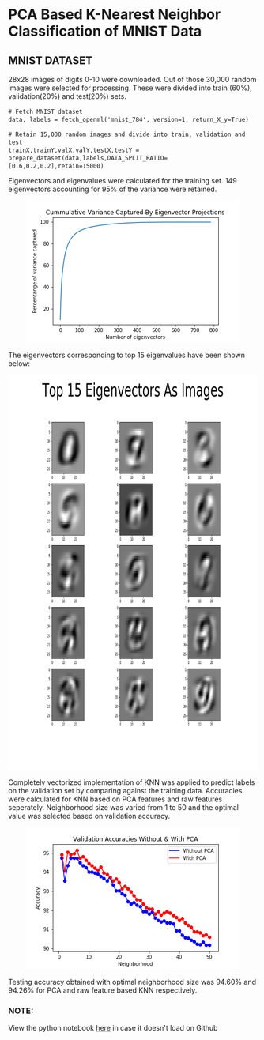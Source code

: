 # PCA Based K-Nearest Neighbor Classification of MNIST Data

## MNIST DATASET

28x28 images of digits 0-10 were downloaded. Out of those 30,000 random images were selected for processing.
These were divided into train (60%), validation(20%) and test(20%) sets.
```
# Fetch MNIST dataset
data, labels = fetch_openml('mnist_784', version=1, return_X_y=True)
```
```
# Retain 15,000 random images and divide into train, validation and test
trainX,trainY,valX,valY,testX,testY = prepare_dataset(data,labels,DATA_SPLIT_RATIO=[0.6,0.2,0.2],retain=15000)
```

Eigenvectors and eigenvalues were calculated for the training set. 149 eigenvectors accounting for 95% of the variance were retained.
<p align="center">
<img src="plots/cumm_percentage_variance_captured.png" width="432" height="288"/>
</p>

The eigenvectors corresponding to top 15 eigenvalues have been shown below:
<p align="center">
<img src="plots/top_15_eigenvecs.png" width="800" height="800"/>
</p>

Completely vectorized implementation of KNN was applied to predict labels on the validation set by comparing against the training data.
Accuracies were calculated for KNN based on PCA features and raw features seperately.
Neighborhood size was varied from 1 to 50 and the optimal value was selected based on validation accuracy.

<p align="center">
<img src="plots/val_acc.png" width="432" height="288"/>
</p>

Testing accuracy obtained with optimal neighborhood size was 94.60% and 94.26% for PCA and raw feature based KNN respectively.

### NOTE:
View the python notebook <a href="https://nbviewer.jupyter.org/github/tusharsircar95/PCA-Based-KNN-MNIST-Classification/blob/master/main.ipynb">here</a> in case it doesn't load on Github
